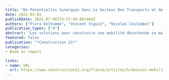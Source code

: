 ```yaml
---
title: "De Potentielles Synergies Dans Le Secteur Des Transports et de l'aménagement Urbain : Etude de Cas de La Rǵion Ile de France"
date: 2021-03-01
publishDate: 2021-07-06T15:57:49.681464Z
authors: ["Flora Delhomme", "Vincent Viguié", "Nicolas Coulombel"]
publication_types: ["4"]
abstract: "Les solutions pour construire une mobilité décarbonée se multiplient et se diversifient. Pourtant, les objectifs de réduction d’émissions de CO2 dans le secteur des transports - comme en témoignent le rapport de suivi de la SNBC (2019) et les travaux du Haut Conseil pour le Climat - sont difficilement atteints. Les politiques environnementales interagissent entre elles, parfois de manière complexe, avec comme résultat que les conséquences globales d’une combinaison de politiques peuvent différer de la somme de chaque politique prise séparément. Il y a donc un enjeu à identifier les combinaisons de mesures les plus efficaces afin d’atteindre les objectifs de décarbonation."
featured: false
publication: "*Construction 21*"
categories:
- Book or report

links:
- name: URL
  url: https://www.construction21.org/france/articles/h/dossier-mobilites-28-de-potentielles-synergies-dans-le-secteur-des-transports-et-de-l-amenagement-urbain-etude-de-cas-de-la-region-ile-de-france.html
---
```


